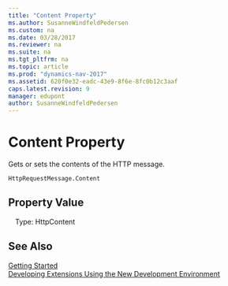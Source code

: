 ```yaml
---
title: "Content Property"
ms.author: SusanneWindfeldPedersen
ms.custom: na
ms.date: 03/28/2017
ms.reviewer: na
ms.suite: na
ms.tgt_pltfrm: na
ms.topic: article
ms.prod: "dynamics-nav-2017"
ms.assetid: 620f0e32-eadc-43e9-8f6e-8fc0b12c3aaf
caps.latest.revision: 9
manager: edupont
author: SusanneWindfeldPedersen
---
```


# Content Property
Gets or sets the contents of the HTTP message.

```
HttpRequestMessage.Content
```

## Property Value
&emsp;Type: HttpContent

## See Also
[Getting Started](newdev-get-started.md)  
[Developing Extensions Using the New Development Environment](newdev-dev-overview.md)